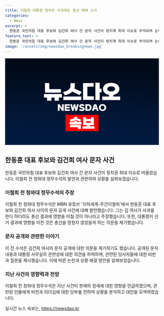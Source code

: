 ```yaml
---
title: 이철희 대통령 영부인 사과에도 총선 패배 소식
categories:
  - News
excerpt: >
  한동훈 국민의힘 대표 후보와 김건희 여사 간 문자 사건이 정치계 최대 이슈로 부각되며 논란이 확산 중입니다. 이철희 전 청와대 정무수석은 김 여사의 문자 공개에 대해 대통령이 도움 안 되는 행위를 했다면 사과해도 소용 없었을 것이라며 논란에 불을 지피우고 있습니다. 또한, 사과가 있었다 해도 총선 결과에 차이가 있을지 의문이라며 논란의 심화를 우려하고 있습니다. 논란에 대해 공감과 비판이 교차되며 정치권에 큰 파장을 일으키고 있습니다.
feature_text: >
  한동훈 국민의힘 대표 후보와 김건희 여사 간 문자 사건이 정치계 최대 이슈로 부각되며 논란이 확산 중입니다. 이철희 전 청와대 정무수석은 김 여사의 문자 공개에 대해 대통령이 도움 안 되는 행위를 했다면 사과해도 소용 없었을 것이라며 논란에 불을 지피우고 있습니다. 또한, 사과가 있었다 해도 총선 결과에 차이가 있을지 의문이라며 논란의 심화를 우려하고 있습니다. 논란에 대해 공감과 비판이 교차되며 정치권에 큰 파장을 일으키고 있습니다.
image: '/assets/img/newsdao_breakingnews.jpg'
---
```


<p><img src="/assets/img/newsdao_breakingnews.jpg" alt="ranknews 속보" /></p>

<h2 data-ke-size="size26">한동훈 대표 후보와 김건희 여사 문자 사건</h2>

<p data-ke-size="size16">한동훈 국민의힘 대표 후보와 김건희 여사 간 문자 사건이 정치권 최대 이슈로 떠올랐습니다. 이철희 전 청와대 정무수석의 발언과 관련하여 상황을 살펴보겠습니다.</p>

<h3>이철희 전 청와대 정무수석의 주장</h3>

<p data-ke-size="size16">이철희 전 청와대 정무수석은 MBN 유튜브 '지하세계-주간이철희'에서 한동훈 대표 후보와 김건희 여사 사이의 문자 공개 사건에 대해 발언했습니다. 그는 김 여사가 사과를 한다 하더라도 총선 결과에 영향을 미칠 것이 아니라고 주장했습니다. 또한, 대통령이 선거 결과에 영향을 미친 것은 총선을 망쳤지 않았을까 하는 의문을 제기했습니다.</p>

<h3>문자 공개와 관련한 이야기</h3>

<p data-ke-size="size16">이 전 수석은 김건희 여사의 문자 공개에 대한 의문을 제기하기도 했습니다. 공개된 문자 내용과 대통령 사무실의 관련성에 대한 의견을 피력하며, 관련된 당사자들에 대한 비판과 질문을 제시했습니다. 이에 따른 논란과 상황 해결 방안을 살펴보았습니다.</p>

<h3>지난 사건의 영향력과 전망</h3>

<p data-ke-size="size16">이철희 전 청와대 정무수석은 지난 사건이 현재의 정세에 대한 영향을 언급하였으며, 관련된 인물에게 비전과 리더십에 대한 당부를 전하며 상황을 분석하고 대안을 모색하였습니다.</p>
실시간 뉴스 속보는, <a href="https://newsdao.kr" rel="dofollow">https://newsdao.kr</a>


